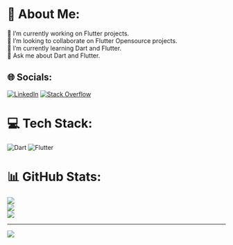 # 💫 About Me:
🔭 I’m currently working on Flutter projects.<br>👯 I’m looking to collaborate on Flutter Opensource projects.<br>🌱 I’m currently learning Dart and Flutter.<br>💬 Ask me about Dart and Flutter.


## 🌐 Socials:
[![LinkedIn](https://img.shields.io/badge/LinkedIn-%230077B5.svg?logo=linkedin&logoColor=white)](https://linkedin.com/in/iahmadamin) [![Stack Overflow](https://img.shields.io/badge/-Stackoverflow-FE7A16?logo=stack-overflow&logoColor=white)](https://stackoverflow.com/users/11246129)

# 💻 Tech Stack:
![Dart](https://img.shields.io/badge/dart-%230175C2.svg?style=for-the-badge&logo=dart&logoColor=white) ![Flutter](https://img.shields.io/badge/Flutter-%2302569B.svg?style=for-the-badge&logo=Flutter&logoColor=white)
# 📊 GitHub Stats:
![](https://github-readme-stats.vercel.app/api?username=iahmadamin&theme=dark&hide_border=false&include_all_commits=false&count_private=false)<br/>
![](https://github-readme-streak-stats.herokuapp.com/?user=iahmadamin&theme=dark&hide_border=false)<br/>
![](https://github-readme-stats.vercel.app/api/top-langs/?username=iahmadamin&theme=dark&hide_border=false&include_all_commits=false&count_private=false&layout=compact)

---
[![](https://visitcount.itsvg.in/api?id=iahmadamin&icon=0&color=0)](https://visitcount.itsvg.in)
